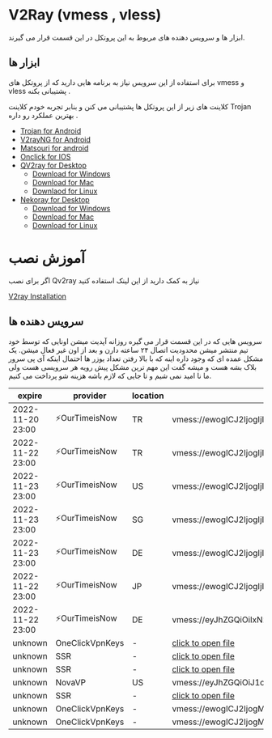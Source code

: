 # V2Ray (vmess , vless)
ابزار ها و سرویس دهنده های مربوط به این پروتکل در این قسمت قرار می گیرند. 

## ابزار ها 
برای استفاده از این سرویس نیاز به برنامه هایی دارید که از پروتکل های vmess و vless پشتیبانی بکنه . 

کلاینت های زیر از این پروتکل ها پشتیبانی  می کنن و بنابر تجربه خودم کلاینت Trojan بهترین عملکرد رو داره . 

- [Trojan for Android](/trojan/app)
- [V2rayNG for Android](/v2ray/app)
- [Matsouri for android](v2ray/app)
- [Onclick for IOS](https://apps.apple.com/us/app/oneclick-safe-easy-fast/id1545555197)
- [QV2ray for Desktop](/v2ray/app)
  - [Download for Windows](https://github.com/Qv2ray/Qv2ray/releases/download/v2.7.0/Qv2ray-v2.7.0-Windows-Installer.exe) 
  - [Download for Mac](https://github.com/Qv2ray/Qv2ray/releases/download/v2.7.0/Qv2ray-v2.7.0-macOS-x64.dmg)
  - [Downlaod for Linux](https://github.com/Qv2ray/Qv2ray/releases/download/v2.7.0/Qv2ray-v2.7.0-linux-x64.AppImage)
- [Nekoray for Desktop](https://github.com/MatsuriDayo/nekoray)
  - [Download for Windows](https://github.com/MatsuriDayo/nekoray/releases/download/2.3/nekoray-2.3-2022-11-09-windows64.zip)
  - [Download for Mac](https://github.com/MatsuriDayo/nekoray/releases/download/2.3/nekoray-2.3-2022-11-09-macos-amd64.dmg)
  - [Download for Linux](https://github.com/MatsuriDayo/nekoray/releases/download/2.3/nekoray-2.3-2022-11-09-linux64.zip)

# آموزش نصب 
اگر برای نصب Qv2ray نیاز به کمک دارید از این لینک استفاده کنید 

[V2ray Installation](/v2ray/guide/)


## سرویس دهنده ها 
سرویس هایی که در این قسمت قرار می گیره روزانه آپدیت میشن  اونایی که  توسط خود تیم منتشر میشن محدودیت اتصال ۲۴ ساعته دارن و بعد از اون غیر فعال میشن. یک مشکل عمده ای که وجود داره اینه که با بالا رفتن تعداد یوزر ها احتمال اینکه آی پی سرور بلاک بشه هست و میشه گفت این مهم ترین مشکل پیش رویه هر سرویسی هست ولی ما نا امید نمی شیم و تا جایی که لازم باشه هزینه شو پرداخت می کنیم. 

| expire | provider | location | url |
| ----- | ----- | ---- | ----- |
| 2022-11-20 23:00 | ⚡OurTimeisNow | TR | vmess://ewogICJ2IjogIjIiLAogICJwcyI6ICLimqFBbm9ueW1vdXNlIzAwMS1PdXJUaW1lSXNOb3fimqEiLAogICJhZGQiOiAiOTEuMjQxLjQ5LjU3IiwKICAicG9ydCI6IDQ5MjEwLAogICJpZCI6ICIyNDA2MjI3Ny0xYTYxLTRmZDMtOTlkYi01MDNjZWEwODUzNTQiLAogICJhaWQiOiAwLAogICJuZXQiOiAid3MiLAogICJ0eXBlIjogIm5vbmUiLAogICJob3N0IjogIiIsCiAgInBhdGgiOiAiL3ZtZXNzIiwKICAidGxzIjogIm5vbmUiCn0= |
| 2022-11-22 23:00 | ⚡OurTimeisNow | TR | vmess://ewogICJ2IjogIjIiLAogICJwcyI6ICLimqFBbm9ueW1vdXNlIzAwMi1PdXJUaW1lSXNOb3fimqEiLAogICJhZGQiOiAiOTEuMjQxLjQ5LjU3IiwKICAicG9ydCI6IDEyODA1LAogICJpZCI6ICI0YzM4YjJkZS00MWM3LTQwY2ItZmQ1YS01ODFlODgzNDJkODYiLAogICJhaWQiOiAwLAogICJuZXQiOiAid3MiLAogICJ0eXBlIjogIm5vbmUiLAogICJob3N0IjogIiIsCiAgInBhdGgiOiAiL3ZtZXNzIiwKICAidGxzIjogIm5vbmUiCn0= |
| 2022-11-23 23:00 | ⚡OurTimeisNow | US | vmess://ewogICJ2IjogIjIiLAogICJwcyI6ICLimqFBbm9ueW1vdXNlIzAxMC1PdXJUaW1lSXNOb3fimqEiLAogICJhZGQiOiAiMy4xMzMuMTMuMjQ3IiwKICAicG9ydCI6IDgwLAogICJpZCI6ICJhNDlmZWM3MS00YjgxLTQzNDYtYjc4My1hZTE4YWJjY2Q3NTEiLAogICJhaWQiOiAwLAogICJuZXQiOiAid3MiLAogICJ0eXBlIjogIm5vbmUiLAogICJob3N0IjogIiIsCiAgInBhdGgiOiAiL3ZtZXNzIiwKICAidGxzIjogIm5vbmUiCn0= | 
| 2022-11-23 23:00 | ⚡OurTimeisNow | SG | vmess://ewogICJ2IjogIjIiLAogICJwcyI6ICLimqFBbm9ueW1vdXNlIzAzMC1PdXJUaW1lSXNOb3fimqEiLAogICJhZGQiOiAiMTM5LjE2Mi4yNC4yMjEiLAogICJwb3J0IjogMzY1MDksCiAgImlkIjogIjNjYTcyNGQ0LTY0NjgtNDNlMy1lNWY0LWEyOGYyOTk4M2YyZCIsCiAgImFpZCI6IDAsCiAgIm5ldCI6ICJ3cyIsCiAgInR5cGUiOiAibm9uZSIsCiAgImhvc3QiOiAiIiwKICAicGF0aCI6ICIvdm1lc3MiLAogICJ0bHMiOiAibm9uZSIKfQ== | 
| 2022-11-23 23:00 | ⚡OurTimeisNow | DE | vmess://ewogICJ2IjogIjIiLAogICJwcyI6ICLimqFBbm9ueW1vdXNlIzAyMC1PdXJUaW1lSXNOb3fimqEiLAogICJhZGQiOiAiMTcyLjEwNS43NC4xMzQiLAogICJwb3J0IjogMzc4NjcsCiAgImlkIjogIjQ2MjNmOTQ5LWUwZTQtNGQ0MC1kMTc3LTA0OWNhNmZkNzUxOCIsCiAgImFpZCI6IDAsCiAgIm5ldCI6ICJ3cyIsCiAgInR5cGUiOiAibm9uZSIsCiAgImhvc3QiOiAiIiwKICAicGF0aCI6ICIvdm1lc3MiLAogICJ0bHMiOiAibm9uZSIKfQ== |  
| 2022-11-22 23:00 | ⚡OurTimeisNow | JP | vmess://ewogICJ2IjogIjIiLAogICJwcyI6ICLimqFBbm9ueW1vdXNlIzA0MC1PdXJUaW1lSXNOb3fimqEiLAogICJhZGQiOiAiMTcyLjEwNS4yMjUuMzEiLAogICJwb3J0IjogNTY2NDksCiAgImlkIjogIjM2ODRlN2YxLTFlMTEtNDA0NS1lNzNhLTA1NDAyNzI4OGY4MCIsCiAgImFpZCI6IDAsCiAgIm5ldCI6ICJ3cyIsCiAgInR5cGUiOiAibm9uZSIsCiAgImhvc3QiOiAiIiwKICAicGF0aCI6ICIvdm1lc3MiLAogICJ0bHMiOiAibm9uZSIKfQ== |
| 2022-11-22 23:00 | ⚡OurTimeisNow | DE | vmess://eyJhZGQiOiIxNzIuMTA0LjI1My4yMzkiLCJhaWQiOjAsImhvc3QiOiIiLCJpZCI6ImMxOTJjNGU1LWRlMWYtNDQ1Yi1jNGUzLWMyODU5MGYzYjI1MCIsIm5ldCI6IndzIiwicGF0aCI6Ii8iLCJwb3J0IjozMTI3OCwicHMiOiLimqFBbm9ueW1vdXNlIzA1MC1PdXJUaW1lSXNOb3fimqEiLCJzY3kiOiJhZXMtMTI4LWdjbSIsInRscyI6Im5vbmUiLCJ0eXBlIjoibm9uZSIsInYiOjJ9 |
| unknown | OneClickVpnKeys | - | [click to open file](/v2ray/config/oneclickvpnkeys-1401-08-16.txt) |
| unknown | SSR | - | [click to open file](/v2ray/config/ssr-1401-08-14.txt) |
| unknown | SSR | - | [click to open file](/v2ray/config/ssr-1401-08-20.txt) |
| unknown | NovaVP | US | vmess://eyJhZGQiOiJ1c2Eubm92YWZhcnNpLmNvbSIsImFpZCI6MCwiaG9zdCI6IiIsImlkIjoiYzRmMDQ2OTctMDgxYy00MTg1LWU1MjgtMDlkZGE1MDI5MjdmIiwibmV0Ijoid3MiLCJwYXRoIjoiLyIsInBvcnQiOjE3MjcsInBzIjoiVEcgQE5vdmFWUCIsInNjeSI6ImFlcy0xMjgtZ2NtIiwidGxzIjoibm9uZSIsInR5cGUiOiJub25lIiwidiI6Mn0= | 
| unknown | SSR | - | [click to open file](/v2ray/config/ssr-1401-08-28.txt) |
| unknown | OneClickVpnKeys | - | vmess://ewogICJ2IjogMiwKICAicHMiOiAi8J+Hp/Cfh6pCRV8wMSIsCiAgImFkZCI6ICI1Ny4xMjguNDUuMTYxIiwKICAicG9ydCI6IDgwLAogICJpZCI6ICIzNWQyNTg5OS1lZDIwLTQ2ZDktOWM3Yy05OWMwZDQxNGQ1ZTQiLAogICJhaWQiOiAwLAogICJuZXQiOiAid3MiLAogICJob3N0IjogIjU3LjEyOC40NS4xNjEiLAogICJwYXRoIjogIi91c2VyIiwKICAidHlwZSI6ICIiLAogICJ0bHMiOiAiIiwKICAic25pIjogIiIsCiAgInNjeSI6ICJhdXRvIgp9 | 
| unknown | OneClickVpnKeys | - | vmess://ewogICJ2IjogMiwKICAicHMiOiAi8J+Hq/Cfh64xMjdAb25lY2xpY2t2cG5rZXlzIiwKICAiYWRkIjogIjEzNS4xODEuOTUuMTI3IiwKICAicG9ydCI6IDQ0MywKICAiaWQiOiAiNmI3Y2JjNDEtZmI4MC00MWE4LThlYjYtYjViZGIwZTg2MTQ3IiwKICAiYWlkIjogMCwKICAibmV0IjogInRjcCIsCiAgImhvc3QiOiAiIiwKICAicGF0aCI6ICIvIiwKICAidHlwZSI6ICJodHRwIiwKICAidGxzIjogIiIsCiAgInNuaSI6ICIiLAogICJzY3kiOiAiYXV0byIKfQ== | 
